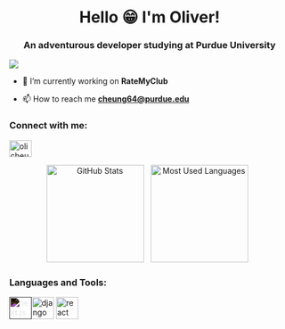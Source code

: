 <h1 align="center">Hello 😁 I'm Oliver!</h1>
<h3 align="center">An adventurous developer studying at Purdue University</h3>

<img src="https://komarev.com/ghpvc/?username=LoafBurger&style=for-the-badge&color=000000">

- 🔭 I’m currently working on **RateMyClub**
  
- 📫 How to reach me **cheung64@purdue.edu**

<h3 align="left">Connect with me:</h3>
<p align="left">
<a href="https://www.linkedin.com/in/lh-oliver-cheung/" target="blank"><img align="center" src="https://raw.githubusercontent.com/rahuldkjain/github-profile-readme-generator/master/src/images/icons/Social/linked-in-alt.svg" alt="olicheung" height="30" width="40" /></a>

<div align="center">
    <p>
        <img height=175 alt="GitHub Stats" src="https://github-readme-stats.vercel.app/api?username=LoafBurger&show_icons=true&rank_icon=github&count_private=true&theme=dark" />&nbsp;&nbsp;
        <img height=175 alt="Most Used Languages" src="https://github-readme-stats.vercel.app/api/top-langs/?username=LoafBurger&layout=compact&theme=dark" />&nbsp;&nbsp;
    </p>
</div>

<h3 align="left">Languages and Tools:</h3>

<p align="left"> 
  <a href="https://cdnlogo.com/logo/next-js_21574.html"><img src="https://static.cdnlogo.com/logos/n/80/next-js.svg" alt="next.js" width="40" height="40" style="filter: invert(1);></a>
  <a href="https://cdnlogo.com/logo/django_40656.html"><img src="https://static.cdnlogo.com/logos/d/3/django.svg" alt="django" width="40" height="40"></a>
  <a href="https://cdnlogo.com/logo/react_22568.html"><img src="https://static.cdnlogo.com/logos/r/63/react.svg" alt="react" width="40" height="40"></a>
</p>
